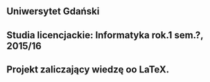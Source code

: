 ## Uniwersytet Gdański
## Studia licencjackie: Informatyka rok.1 sem.?, 2015/16
## Projekt zaliczający wiedzę oo LaTeX.
